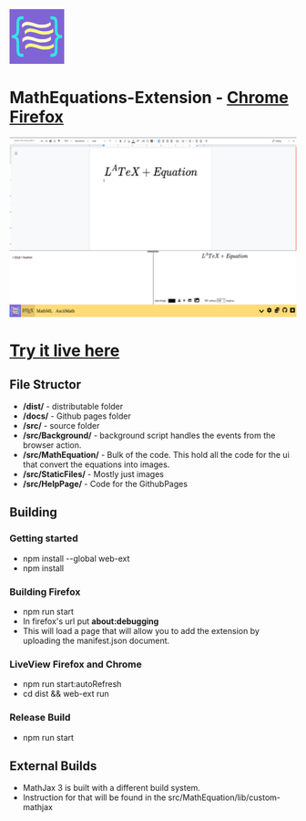 ![logo for MathEquation Extension](https://github.com/brendena/MathEquations-Extension/blob/master/Img/96x96.png?raw=true)
# MathEquations-Extension - [Chrome](https://chrome.google.com/webstore/detail/math-equations/fkioioejambaepmmpepneigdadjpfamh?hl=en) [Firefox](https://addons.mozilla.org/en-US/firefox/addon/math-equations-anywhere)



![example](https://github.com/brendena/MathEquations-Extension/blob/master/Img/exampleScreenShot.png?raw=true)


# [Try it live here](https://brendena.github.io/MathEquations-Extension/)


## **File Structor**
* **/dist/** - distributable folder 
* **/docs/** - Github pages folder 
* **/src/** - source folder
* **/src/Background/** - background script handles the events from the browser action.
* **/src/MathEquation/** - Bulk of the code.  This hold all the code for the ui that convert the equations into images.
* **/src/StaticFiles/** - Mostly just images
* **/src/HelpPage/** - Code for the GithubPages




## **Building**

### Getting started
* npm install --global web-ext
* npm install


### Building Firefox
* npm run start
* In firefox's url put **about:debugging** 
* This will load a page that will allow you to add the extension by uploading the manifest.json document.


### LiveView Firefox and Chrome
* npm run start:autoRefresh
* cd dist && web-ext run


### Release Build
* npm run start


## External Builds
* MathJax 3 is built with a different build system.
* Instruction for that will be found in the src/MathEquation/lib/custom-mathjax  


